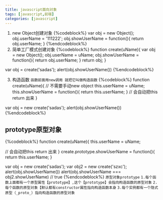 ```yaml
---
title: javascript面向对象
tags: [javascript,前端]
categories: [javascript]
---
```


1. new Object创建对象
{%codeblock%}
var obj = new Object();
obj.userName = '111222';
obj.showUserName = function(){
  return obj.userName;
}
{%endcodeblock%}
2. 简单工厂模式创建对象
{%codeblock%}
function create(uName){
  var obj = new Object();
  obj.userName = uName;
  obj.showUserName = function(){
    return obj.userName;
  }
  return obj;
}

var obj = create('sadas');
alert(obj.showUserName())
{%endcodeblock%}

3. 构造函数
`函数前面用new调用 就把它叫做构造函数`
{%codeblock%}
function create(uName){
  // 不需要手动new object
  this.userName = uName;
  this.showUserName = function(){
    return this.userName;
  }
  // 会自动把this return 出来
}

var obj = new create('sadas');
alert(obj.showUserName())
{%endcodeblock%}

## prototype原型对象
{%codeblock%}
function create(uName){
  this.userName = uName;
  <!-- this.showUserName = function(){
    return this.userName;
  } -->
  // 会自动把this return 出来
}
create.prototype.showUserName = function(){
  return this.userName;
}


var obj = new create('sadas');
var obj2 = new create('szxc');
alert(obj.showUserName())
alert(obj.showUserName === obj2.showUserName)         // true
{%endcodeblock%}
`原型对象prototype`
`1.每个函数上面都有一个原型属性【prototype】,这个【prototype】会指向构造函数的原型对象`
`2.每个函数的原型对象【默认都有constructor属性指向构造函数本身`
`3.每个实例都有一个隐式原型（_proto_）指向构造函数的原型对象`